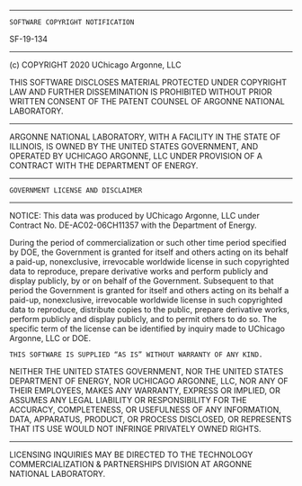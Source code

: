 *************************************************************************************************************************
	SOFTWARE COPYRIGHT NOTIFICATION
SF-19-134
************************************************************************************************************************* 
(c) COPYRIGHT 2020 UChicago Argonne, LLC

THIS SOFTWARE DISCLOSES MATERIAL PROTECTED UNDER COPYRIGHT LAW AND FURTHER DISSEMINATION IS PROHIBITED WITHOUT PRIOR WRITTEN CONSENT OF THE PATENT COUNSEL OF ARGONNE NATIONAL LABORATORY.

************************************************************************************************************************

ARGONNE NATIONAL LABORATORY, WITH A FACILITY IN THE STATE OF ILLINOIS, IS OWNED BY THE UNITED STATES GOVERNMENT, AND OPERATED BY UCHICAGO ARGONNE, LLC UNDER PROVISION OF A CONTRACT WITH THE DEPARTMENT OF ENERGY.

************************************************************************************************************************

	GOVERNMENT LICENSE AND DISCLAIMER

************************************************************************************************************************

NOTICE:   This data was produced by UChicago Argonne, LLC under Contract No. DE-AC02-06CH11357 with the Department of Energy.

During the period of commercialization or such other time period specified by DOE, the Government is granted for itself and others acting on its behalf a paid-up, nonexclusive, irrevocable worldwide license in such copyrighted data to reproduce, prepare derivative works and perform publicly and display publicly, by or on behalf of the Government. Subsequent to that period the Government is granted for itself and others acting on its behalf a paid-up, nonexclusive, irrevocable worldwide license in such copyrighted data to reproduce, distribute copies to the public, prepare derivative works, perform publicly and display publicly, and to permit others to do so. The specific term of the license can be identified by inquiry made to UChicago Argonne, LLC or DOE. 


	THIS SOFTWARE IS SUPPLIED “AS IS” WITHOUT WARRANTY OF ANY KIND.

NEITHER THE UNITED STATES GOVERNMENT, NOR THE UNITED STATES DEPARTMENT OF ENERGY, NOR UCHICAGO ARGONNE, LLC, NOR ANY OF THEIR EMPLOYEES, MAKES ANY WARRANTY, EXPRESS OR IMPLIED, OR ASSUMES ANY LEGAL LIABILITY OR RESPONSIBILITY FOR THE ACCURACY, COMPLETENESS, OR USEFULNESS OF ANY INFORMATION, DATA, APPARATUS, PRODUCT, OR PROCESS DISCLOSED, OR REPRESENTS THAT ITS USE WOULD NOT INFRINGE PRIVATELY OWNED RIGHTS. 	

************************************************************************************************************************

LICENSING INQUIRIES MAY BE DIRECTED TO THE TECHNOLOGY COMMERCIALIZATION & PARTNERSHIPS DIVISION AT ARGONNE NATIONAL LABORATORY.	
